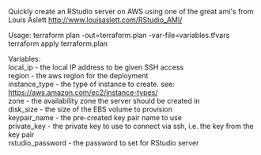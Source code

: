Quickly create an RStudio server on AWS using one of the great ami's from
Louis Aslett http://www.louisaslett.com/RStudio_AMI/  

Usage:
terraform plan -out=terraform.plan -var-file=variables.tfvars  
terraform apply terraform.plan  

Variables:  
local_ip - the local IP address to be given SSH access  
region - the aws region for the deployment  
instance_type - the type of instance to create. see: https://aws.amazon.com/ec2/instance-types/  
zone - the availability zone the server should be created in  
disk_size - the size of the EBS volume to provision  
keypair_name - the pre-created key pair name to use  
private_key - the private key to use to connect via ssh, i.e. the key from the key pair  
rstudio_password - the password to set for RStudio server  
